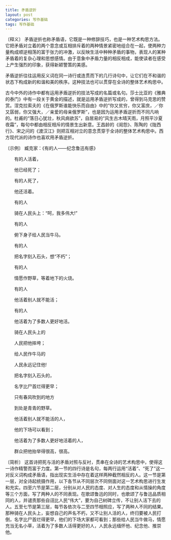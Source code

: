 ```yaml
---
title: 矛盾逆折
layout: post
categories: 写作基础
tags: 写作基础
---
```


〔释义〕 矛盾逆折也称矛盾语，它既是一种修辞技巧，也是一种艺术构思方法。它把矛盾对立着的两个意念或互相排斥着的两种情景紧密地组合在一起，使两种力量构成顺逆相荡的富于张力的冲激，以反映生活中种种矛盾的事物，表现人的某种矛盾着的复杂心理和思想感情。由于意象中矛盾力量的相反相成，能使读者在感受上产生强烈的印象，获得新颖警策的美感。

矛盾逆折往往运用反义词在同一诗行或连贯而下的几行诗句中，让它们在不和谐的状态下构成新的和谐和美的秩序。这种技法也可以贯穿在全诗的整体艺术构思中。

古今中外的诗作中都有运用矛盾逆折的技法写成的名篇或名句。莎士比亚的《雅典的泰门》中有一段关于黄金的描述，就是运用矛盾逆折写成的，曾得到马克思的赞赏。涅克拉索夫的《在俄罗斯谁能快乐而自由》中的“你又贫穷，你又富庶，／你又孱弱，你又强大，／亲爱的母亲俄罗斯”，也是因为运用矛盾逆折而不同凡响的。杜甫的“落日心犹壮，秋风病欲苏”，自居易的“风生古木晴天雨，月照平沙夏夜霜”，每句中都由相反相斥的情景生出新意。王昌龄的《闺怨》、陈陶的《陇西行》、宋之问的《渡汉江》则把互相对立的意念贯穿于全诗的整体艺术构思中。西方现代派的诗作也喜欢用矛盾逆折。

〔示例〕 臧克家：《有的人——纪念鲁迅有感》

　　有的人活着，

　　他已经死了；

　　有的人死了，

　　他还活着。



　　有的人

　　骑在人民头上：“呵，我多伟大!”

　　有的人

　　俯下身子给人民当牛马。



　　有的人

　　把名字刻入石头，想“不朽”；

　　有的人

　　情愿作野草，等着地下的火烧。



　　有的人

　　他活着别人就不能活；

　　有的人

　　他活着为了多数人更好地活。



　　骑在人民头上的

　　人民把他摔垮；

　　给人民作牛马的

　　人民永远记住他!



　　把名字刻入石头的，

　　名字比尸首烂得更早；

　　只有春风吹到的地方

　　到处是青青的野草。



　　他活着别人就不能活的人，

　　他的下场可以看到；

　　他活着为了多数人更好地活着的人，

　　群众把他抬举得很高，很高。

〔简析〕 这首诗把死与活的矛盾对照与反衬，贯串在全诗的艺术构思中，使得这一诗作精警而富于力度。第一节的四行诗是名句，每两行运用“活着”、“死了”这一对反义词构成矛盾语，指出现实生活中存在着这样两种截然相反的人。这一节是第一层，对全诗起统摄作用，以下各节从不同层次不同侧面对这一艺术构思进行生发和充实。四至六节是第二层，分别从对人民的态度、对人生的态度和从情操的角度等三个方面，写了两种人的不同表现。在歌颂鲁迅的同时，也歌颂了与鲁迅品质相同的人，并谴责那些自诩比人民“伟大”，要为自己树碑立传，不让别人活下去的人。五至七节是第三层，每节各依次与二至四节相照应，写了两种人不同的结果。那种骑在人民头上，妄想自己的声名不朽，又不让别人活的人，终归要被人民打倒，名字比尸首烂得更早，他们的下场大家都可看到；那些给人民当牛做马，情愿充当无名小草，活着为了多数人活得更好的人，人民永远缅怀他、纪念他、推崇他。 